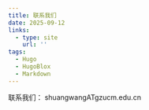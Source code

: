 ```yaml
---
title: 联系我们
date: 2025-09-12
links:
  - type: site
    url: ''
tags:
  - Hugo
  - HugoBlox
  - Markdown
---
```


联系我们：
shuangwangATgzucm.edu.cn

<!--more-->
